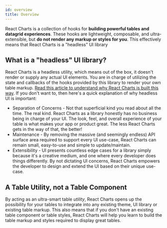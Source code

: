 ```yaml
---
id: overview
title: Overview
---
```


React Charts is a collection of hooks for **building powerful tables and datagrid experiences**. These hooks are lightweight, composable, and ultra-extensible, but **do not render any markup or styles for you**. This effectively means that React Charts is a "headless" UI library

## What is a "headless" UI library?

React Charts is a headless utility, which means out of the box, it doesn't render or supply any actual UI elements. You are in charge of utilizing the state and callbacks of the hooks provided by this library to render your own table markup. [Read this article to understand why React Charts is built this way](https://www.merrickchristensen.com/articles/headless-user-interface-components/). If you don't want to, then here's a quick explanation of why headless UI is important:

- Separation of Concerns - Not that superficial kind you read about all the time. The real kind. React Charts as a library honestly has no business being in charge of your UI. The look, feel, and overall experience of your table is what makes your app or product great. The less React Charts gets in the way of that, the better!
- Maintenance - By removing the massive (and seemingly endless) API surface area required to support every UI use-case, React Charts can remain small, easy-to-use and simple to update/maintain.
- Extensibility - UI presents countless edge cases for a library simply because it's a creative medium, and one where every developer does things differently. By not dictating UI concerns, React Charts empowers the developer to design and extend the UI based on their unique use-case.

## A Table Utility, not a Table Component

By acting as an ultra-smart table _utility_, React Charts opens up the possibility for your tables to integrate into any existing theme, UI library or existing table markup. This also means that if you don't have an existing table component or table styles, React Charts will help you learn to build the table markup and styles required to display great tables.
